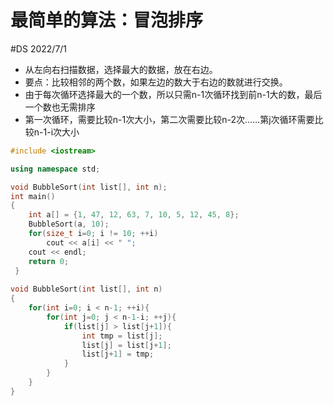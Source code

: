 # 最简单的算法：冒泡排序
#DS 2022/7/1
- 从左向右扫描数据，选择最大的数据，放在右边。
- 要点：比较相邻的两个数，如果左边的数大于右边的数就进行交换。
- 由于每次循环选择最大的一个数，所以只需n-1次循环找到前n-1大的数，最后一个数也无需排序
- 第一次循环，需要比较n-1次大小，第二次需要比较n-2次……第j次循环需要比较n-1-i次大小
```cpp
#include <iostream>

using namespace std;

void BubbleSort(int list[], int n);
int main()
{
	int a[] = {1, 47, 12, 63, 7, 10, 5, 12, 45, 8};
	BubbleSort(a, 10);
	for(size_t i=0; i != 10; ++i)
		cout << a[i] << " ";
	cout << endl;
	return 0;
 } 
 
void BubbleSort(int list[], int n)
{
	for(int i=0; i < n-1; ++i){
		for(int j=0; j < n-1-i; ++j){
			if(list[j] > list[j+1]){
				int tmp = list[j];
				list[j] = list[j+1];
				list[j+1] = tmp;
			}
		}
	}
}
```